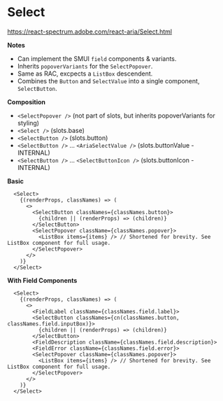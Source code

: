 # Select

https://react-spectrum.adobe.com/react-aria/Select.html

__Notes__
- Can implement the SMUI `field` components & variants.
- Inherits `popoverVariants` for the `SelectPopover`.
- Same as RAC, excpects a `ListBox` descendent.
- Combines the `Button` and `SelectValue` into a single component, `SelectButton`.

__Composition__
- `<SelectPopover />` (not part of slots, but inherits popoverVariants for styling)
- `<Select />` (slots.base)
- `<SelectButton />` (slots.button)
- `<SelectButton />` ... `<AriaSelectValue />` (slots.buttonValue - INTERNAL)
- `<SelectButton />` ... `<SelectButtonIcon />` (slots.buttonIcon - INTERNAL)

__Basic__
```tsx
  <Select>
    {(renderProps, classNames) => (
      <>
        <SelectButton classNames={classNames.button}>
          {children || (renderProps) => (children)}
        </SelectButton>
        <SelectPopover className={classNames.popover}>
          <ListBox items={items} /> // Shortened for brevity. See ListBox component for full usage.
        </SelectPopover>
      </>
    )}
  </Select>
```

__With Field Components__
```tsx
  <Select>
    {(renderProps, classNames) => (
      <>
        <FieldLabel className={classNames.field.label}>
        <SelectButton classNames={cn(classNames.button, classNames.field.inputBox)}>
          {children || (renderProps) => (children)}
        </SelectButton>
        <FieldDescription className={classNames.field.description}>
        <FieldError className={classNames.field.error}>
        <SelectPopover className={classNames.popover}>
          <ListBox items={items} /> // Shortened for brevity. See ListBox component for full usage.
        </SelectPopover>
      </>
    )}
  </Select>
  
```